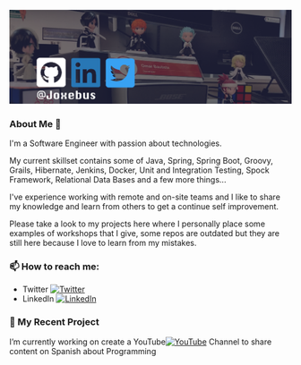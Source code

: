 ![GitHub Banner](/images/joxebus_banner_github.png)

### About Me 👋
I'm a Software Engineer with passion about technologies.

My current skillset contains some of Java, Spring, Spring Boot, Groovy, Grails, Hibernate, Jenkins, Docker, Unit and Integration Testing, Spock Framework, Relational Data Bases and a few more things...

I've experience working with remote and on-site teams and I like to share my knowledge and learn from others to get a continue self improvement.

Please take a look to my projects here where I personally place some examples of workshops that I give, some repos are outdated but they are still here because I love to learn from my mistakes.


### 📫 How to reach me: 
* Twitter [![Twitter][1.2]][1]
* LinkedIn  [![LinkedIn][2.2]][2]


### 🔭 My Recent Project 

I’m currently working on create a YouTube[![YouTube][3.2]][3] Channel to share content on Spanish about Programming

<!-- Icons -->

[1.2]: /images/twitter.png=20x20 (twitter icon without padding)
[2.2]: /images/linkedin.png=20x20 (LinkedIn icon without padding)
[3.2]: /images/linkedin.png=20x20 (LinkedIn icon without padding)

<!-- Links to your social media accounts -->

[1]: https://twitter.com/Joxebus
[2]: https://www.linkedin.com/in/Joxebus/
[3]: https://www.youtube.com/user/Joxebus/
